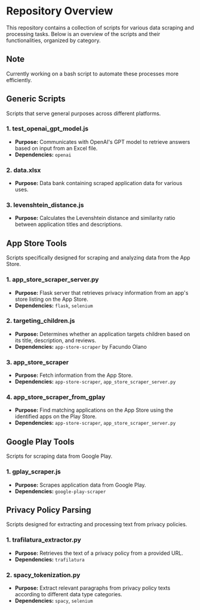 # Repository Overview
This repository contains a collection of scripts for various data scraping and processing tasks. Below is an overview of the scripts and their functionalities, organized by category.

## Note
Currently working on a bash script to automate these processes more efficiently.

## Generic Scripts
Scripts that serve general purposes across different platforms.

### 1. **test_openai_gpt_model.js**
- **Purpose:** Communicates with OpenAI's GPT model to retrieve answers based on input from an Excel file.
- **Dependencies:** `openai`

### 2. **data.xlsx**
- **Purpose:** Data bank containing scraped application data for various uses.

### 3. **levenshtein_distance.js**
- **Purpose:** Calculates the Levenshtein distance and similarity ratio between application titles and descriptions.

## App Store Tools
Scripts specifically designed for scraping and analyzing data from the App Store.

### 1. **app_store_scraper_server.py**
- **Purpose:** Flask server that retrieves privacy information from an app's store listing on the App Store.
- **Dependencies:** `flask`, `selenium`

### 2. **targeting_children.js**
- **Purpose:** Determines whether an application targets children based on its title, description, and reviews.
- **Dependencies:** `app-store-scraper` by Facundo Olano

### 3. **app_store_scraper**
- **Purpose:** Fetch information from the App Store.
- **Dependencies:** `app-store-scraper`, `app_store_scraper_server.py`

### 4. **app_store_scraper_from_gplay**
- **Purpose:** Find matching applications on the App Store using the identified apps on the Play Store.
- **Dependencies:** `app-store-scraper`, `app_store_scraper_server.py`

## Google Play Tools
Scripts for scraping data from Google Play.

### 1. **gplay_scraper.js**
- **Purpose:** Scrapes application data from Google Play.
- **Dependencies:** `google-play-scraper`

## Privacy Policy Parsing
Scripts designed for extracting and processing text from privacy policies.

### 1. **trafilatura_extractor.py**
- **Purpose:** Retrieves the text of a privacy policy from a provided URL.
- **Dependencies:** `trafilatura`

### 2. **spacy_tokenization.py**
- **Purpose:** Extract relevant paragraphs from privacy policy texts according to different data type categories.
- **Dependencies:** `spacy`, `selenium`
